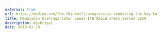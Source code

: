 ```yaml
---
external: true
url: https://medium.com/the-thinkmill/progressive-rendering-the-key-to-faster-web-ebfbbece41a4
title: Memajukan Olahraga Catur Lewat ITB Rapid Chess Series 2019
description: deskripsi
date: 2019-02-20
---
```

